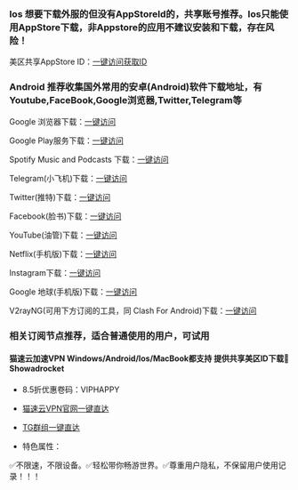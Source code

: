 ### Ios 想要下载外服的但没有AppStoreId的，共享账号推荐。Ios只能使用AppStore下载，非Appstore的应用不建议安装和下载，存在风险！

美区共享AppStore ID：[一键访问获取ID](https://fk.maosu.top/buy/10)<br/>

### Android 推荐收集国外常用的安卓(Android)软件下载地址，有Youtube,FaceBook,Google浏览器,Twitter,Telegram等 <br/>

Google 浏览器下载：[一键访问](https://apkpure.com/cn/google/com.google.android.googlequicksearchbox)<br/>

Google Play服务下载：[一键访问](https://apkpure.com/cn/google-play-services/com.google.android.gms)<br/>

Spotify Music and Podcasts 下载：[一键访问](https://apkpure.com/cn/spotify-music-i/com.spotify.music)<br/>

Telegram(小飞机)下载：[一键访问](https://apkpure.com/cn/telegram/org.telegram.messenger)<br/>

Twitter(推特)下载：[一键访问](https://apkpure.com/cn/twitter/com.twitter.android)<br/>

Facebook(脸书)下载：[一键访问](https://apkpure.com/cn/facebook/com.facebook.katana)<br/>

YouTube(油管)下载：[一键访问](https://apkpure.com/cn/youtube/com.google.android.youtube)<br/>

Netflix(手机版)下载：[一键访问](https://apkpure.com/cn/netflix/com.netflix.mediaclient)<br/>

Instagram下载：[一键访问](https://apkpure.com/cn/instagram-android/com.instagram.android)<br/>

Google 地球(手机版)下载：[一键访问](https://apkpure.com/cn/google-earth/com.google.earth)<br/>

V2rayNG(可用下方订阅的工具，同 Clash For Android)下载：[一键访问](https://apkpure.com/cn/v2rayng/com.v2ray.ang)<br/>

### 相关订阅节点推荐，适合普通使用的用户，可试用

#### 猫速云加速VPN Windows/Android/Ios/MacBook都支持 提供共享美区ID下载🚀Showadrocket

- 8.5折优惠卷码：VIPHAPPY

- [猫速云VPN官网一键直达](https://b.maosu.top?_blank) 

- [TG群组一键直达](https://t.me/maospeed?_blank) 

- 特色属性：

✅不限速，不限设备。✅轻松带你畅游世界。✅尊重用户隐私，不保留用户使用记录！！！


